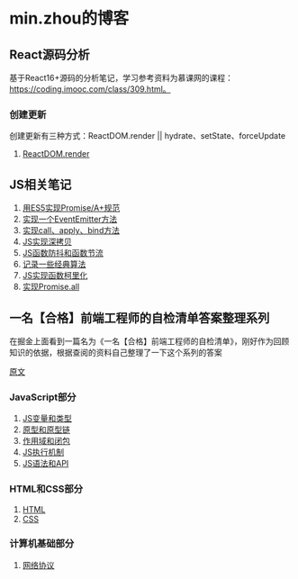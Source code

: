 # min.zhou的博客

## React源码分析
基于React16+源码的分析笔记，学习参考资料为慕课网的课程：https://coding.imooc.com/class/309.html。

### 创建更新
创建更新有三种方式：ReactDOM.render || hydrate、setState、forceUpdate

1. [ReactDOM.render](./React/创建更新/ReactDOM.render.md)


## JS相关笔记
1. [用ES5实现Promise/A+规范](https://github.com/akeymo/blog/issues/2)
2. [实现一个EventEmitter方法](https://github.com/akeymo/blog/issues/5)
3. [实现call、apply、bind方法](https://github.com/akeymo/blog/issues/11)
4. [JS实现深拷贝](https://github.com/akeymo/blog/issues/12)
5. [JS函数防抖和函数节流](https://github.com/akeymo/blog/issues/13)
6. [记录一些经典算法](https://github.com/akeymo/blog/issues/14)
7. [JS实现函数柯里化](https://github.com/akeymo/blog/issues/15)
8. [实现Promise.all](https://github.com/akeymo/blog/issues/16)


## 一名【合格】前端工程师的自检清单答案整理系列

在掘金上面看到一篇名为《一名【合格】前端工程师的自检清单》，刚好作为回顾知识的依据，根据查阅的资料自己整理了一下这个系列的答案

[原文](https://juejin.im/post/5cc1da82f265da036023b628#heading-2)

### JavaScript部分

1. [JS变量和类型](https://github.com/akeymo/blog/issues/1)
2. [原型和原型链](https://github.com/akeymo/blog/issues/3)
3. [作用域和闭包](https://github.com/akeymo/blog/issues/4)
4. [JS执行机制](https://github.com/akeymo/blog/issues/6)
5. [JS语法和API](https://github.com/akeymo/blog/issues/7)

### HTML和CSS部分
1. [HTML](https://github.com/akeymo/blog/issues/8)
2. [CSS](https://github.com/akeymo/blog/issues/9)

### 计算机基础部分
1. [网络协议](https://github.com/akeymo/blog/issues/10)

